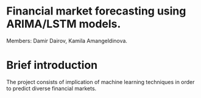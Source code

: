 # Financial market forecasting using ARIMA/LSTM models.

Members: Damir Dairov, Kamila Amangeldinova. 

# Brief introduction
The project consists of implication of machine learning techniques in order to predict diverse financial markets. 
